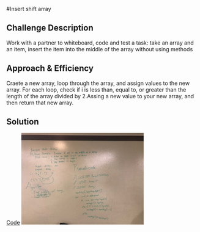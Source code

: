 #Insert shift array

## Challenge Description
<!-- Description of the challenge -->
Work with a partner to whiteboard, code and test a task: take an array and an item,
insert the item into the middle of the array without using methods
## Approach & Efficiency
<!-- What approach did you take? Why? What is the Big O space/time for this approach? -->
Craete a new array, loop through the array, and assign values to the new array. For each loop, check if i is less than,
equal to, or greater than the length of the array divided by 2.Assing a new value to your new array, and then return
that new array.
## Solution
<!-- Embedded whiteboard image -->
[Code](../src/main/java/code/challenges/ArrayShift.java)
![White Board to insert shift array problem](../assets/array_shift.JPG)